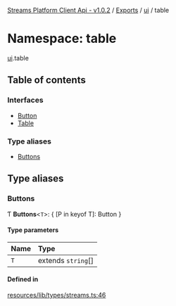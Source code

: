 [Streams Platform Client Api - v1.0.2](../README.md) / [Exports](../modules.md) / [ui](ui.md) / table

# Namespace: table

[ui](ui.md).table

## Table of contents

### Interfaces

- [Button](../interfaces/ui.table.Button.md)
- [Table](../interfaces/ui.table.Table.md)

### Type aliases

- [Buttons](ui.table.md#buttons)

## Type aliases

### Buttons

Ƭ **Buttons**<`T`\>: { [P in keyof T]: Button }

#### Type parameters

| Name | Type |
| :------ | :------ |
| `T` | extends `string`[] |

#### Defined in

[resources/lib/types/streams.ts:46](https://github.com/laravel-streams/streams-core/blob/e866e1454/resources/lib/types/streams.ts#L46)
